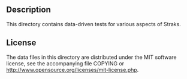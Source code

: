 Description
------------

This directory contains data-driven tests for various aspects of Straks.

License
--------

The data files in this directory are distributed under the MIT software
license, see the accompanying file COPYING or
http://www.opensource.org/licenses/mit-license.php.

